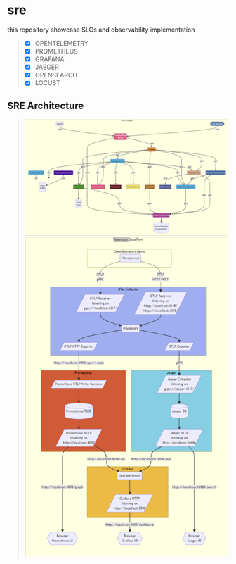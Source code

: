 # sre
this repository showcase SLOs and observability implementation

> - [x] OPENTELEMETRY
> - [x] PROMETHEUS
> - [x] GRAFANA
> - [x] JAEGER
> - [x] OPENSEARCH
> - [x] LOCUST

## SRE Architecture
> ![Schema Opentelemetry Applications Architecture](document/opentelemetry-apps.png)
> ![Schema Opentelemetry Monitoring Workflow](document/telemetry.png)